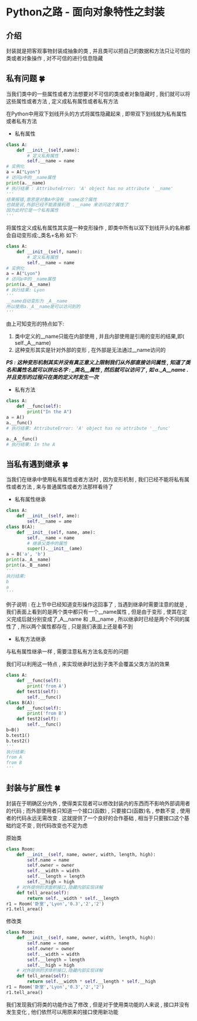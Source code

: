 # Python之路 - 面向对象特性之封装

## 介绍

封装就是把客观事物封装成抽象的类 , 并且类可以把自己的数据和方法只让可信的类或者对象操作 , 对不可信的进行信息隐藏

## 私有问题  🍀

当我们类中的一些属性或者方法想要对不可信的类或者对象隐藏时 , 我们就可以将这些属性或者方法 , 定义成私有属性或者私有方法

在Python中用双下划线开头的方式将属性隐藏起来 , 即带双下划线就为私有属性或者私有方法

- 私有属性

```python
class A:
    def __init__(self,name):
        # 定义私有属性
        self.__name = name
# 实例化
a = A("Lyon")
# 访问a中的__name属性
print(a.__name)
# 执行结果 : AttributeError: 'A' object has no attribute '__name'
'''
结果报错,意思是对象A中没有__name这个属性
也就是说,外部已经不能直接利用 .__name 来访问这个属性了
因为此时它是一个私有属性
'''
```

将属性定义成私有属性其实是一种变形操作 , 即类中所有以双下划线开头的名称都会自动变形成:\_类名+名称 如下:

```python
class A:
    def __init__(self, name):
        # 定义私有属性
        self.__name = name
# 实例化
a = A("Lyon")
# 访问a中的__name属性
print(a._A__name)      
# 执行结果: Lyon
'''
__name自动变形为 _A__name
所以使用a._A__name是可以访问到的
'''
```

由上可知变形的特点如下:

1. 类中定义的\_\_name只能在内部使用 , 并且内部使用是引用的变形的结果,即( self.\_A\_\_name)
2. 这种变形其实是针对外部的变形 , 在外部是无法通过__name访问的

***PS : 这种变形机制其实并没有真正意义上限制我们从外部直接访问属性 , 知道了类名和属性名就可以拼出名字 : \_类名\_\_属性 , 然后就可以访问了 , 如 a.\_A\_\_name . 并且变形的过程只在类的定义时发生一次*** 

- 私有方法

```python
class A:
    def __func(self):
        print("In the A")
a = A()
a.__func()
# 执行结果: AttributeError: 'A' object has no attribute '__func'
```

```python
a._A__func()
# 执行结果: In the A
```

## 当私有遇到继承  🍀

当我们在继承中使用私有属性或者方法时 , 因为变形机制 , 我们已经不能将私有属性或者方法 , 来与普通属性或者方法那样看待了

- 私有属性继承

```python
class A:
    def __init__(self, ame):
        self.__name = ame
class B(A):
    def __init__(self, name, ame):
        self.__name = name
        # 继承父类中的属性
        super().__init__(ame)
a = B('a', 'b')
print(a._A__name)
print(a._B__name)
'''
执行结果:
b
a
'''
```

例子说明 : 在上节中已经知道变形操作这回事了 , 当遇到继承时需要注意的就是 , 我们表面上看到的是两个类中都只有一个\_\_name属性 , 但是由于变形 , 使其在定义完成后就分别变成了\_A\_\_name 和 \_B\_\_name  , 所以继承时已经是两个不同的属性了 , 所以两个属性都存在 , 只是我们表面上还是看不到

- 私有方法继承

与私有属性继承一样 , 需要注意私有方法名变形的问题

我们可以利用这一特点 , 来实现继承时达到子类不会覆盖父类方法的效果

```python
class A:
    def __func(self):
        print('from A')
    def test1(self):
        self.__func()
class B(A):
    def __func(self):
        print('from B')
    def test2(self):
        self.__func()
b=B()
b.test1()
b.test2()
'''
执行结果:
from A
from B
'''
```

## 封装与扩展性  🍀

封装在于明确区分内外 , 使得类实现者可以修改封装内的东西而不影响外部调用者的代码 ; 而外部使用者只知道一个接口(函数) , 只要接口(函数)名 , 参数不变 , 使用者的代码永远无需改变 . 这就提供了一个良好的合作基础 , 相当于只要接口这个基础约定不变 , 则代码改变也不足为虑

原始类

```python
class Room:
    def __init__(self, name, owner, width, length, high):
        self.name = name
        self.owner = owner
        self.__width = width
        self.__length = length
        self.__high = high
    # 对外提供的求面积接口,隐藏内部实现详解
    def tell_area(self):
        return self.__width * self.__length
r1 = Room('卧室','Lyon','0.3','2','2')
r1.tell_area() 
```

修改类

```python
class Room:
    def __init__(self, name, owner, width, length, high):
        self.name = name
        self.owner = owner
        self.__width = width
        self.__length = length
        self.__high = high
    # 对外提供的求体积接口,隐藏内部实现详解
    def tell_area(self):
        return self.__width * self.__length * self.__high
r1 = Room('卧室','Lyon','0.3','2','2')
r1.tell_area()
```

我们发现我们将类的功能作出了修改 , 但是对于使用类功能的人来说 , 接口并没有发生变化 , 他们依然可以用原来的接口使用新功能
